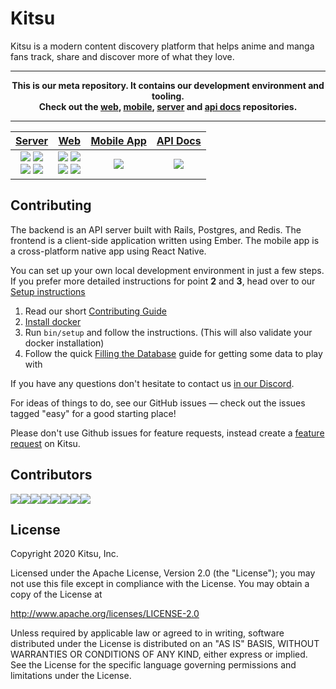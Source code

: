 # Kitsu

Kitsu is a modern content discovery platform that helps anime and manga fans track, share and discover more of what they love.

---
**<p align="center">This is our meta repository. It contains our development environment and tooling.<br />Check out the [web], [mobile], [server] and [api docs] repositories.</p>**

---

| [Server][server] | [Web][web] | [Mobile App][mobile] | [API Docs][api docs]
| :--------------: | :--------: | :------------------: | :------------------:
| ![][server-test] ![][server-api] <br> [![][server-codeclimate]][server-codeclimate-link] [![][server-crowdin]][server-crowdin-link] | ![][web-test] ![][web-deploy] <br> [![][web-codeclimate]][web-codeclimate-link] [![][web-crowdin]][web-crowdin-link] | [![][mobile-travis]][mobile-travis-link] | [![][api-deploy]][api-deploy-link]

[web]:https://github.com/hummingbird-me/kitsu-web
[server]:https://github.com/hummingbird-me/kitsu-server
[mobile]:https://github.com/hummingbird-me/kitsu-mobile
[api docs]:https://github.com/hummingbird-me/api-docs

[server-test]:https://github.com/hummingbird-me/kitsu-server/workflows/Kitsu%20Test%20Suite/badge.svg
[server-api]:https://github.com/hummingbird-me/kitsu-server/workflows/Kitsu%20API%20Deployment/badge.svg
[server-codeclimate]:https://badgen.net/codeclimate/maintainability/hummingbird-me/kitsu-server
[server-codeclimate-link]:https://codeclimate.com/github/hummingbird-me/kitsu-server
[server-crowdin]:https://badges.crowdin.net/kitsu-server/localized.svg
[server-crowdin-link]:https://crowdin.com/project/kitsu-server

[web-test]:https://github.com/hummingbird-me/kitsu-web/workflows/Kitsu%20Test%20Suite/badge.svg
[web-deploy]:https://github.com/hummingbird-me/kitsu-web/workflows/Kitsu%20Web%20Deployment/badge.svg
[web-codeclimate]:https://badgen.net/codeclimate/maintainability/hummingbird-me/kitsu-web
[web-codeclimate-link]:https://codeclimate.com/github/hummingbird-me/kitsu-web
[web-crowdin]:https://badges.crowdin.net/kitsu-web/localized.svg
[web-crowdin-link]:https://crowdin.com/project/kitsu-web

[mobile-travis]:https://badgen.net/travis/hummingbird-me/kitsu-mobile/develop
[mobile-travis-link]:https://travis-ci.org/hummingbird-me/kitsu-mobile

[api-deploy]:https://github.com/hummingbird-me/api-docs/workflows/GitHub%20Pages/badge.svg
[api-deploy-link]:https://hummingbird-me.github.io/api-docs/

## Contributing

The backend is an API server built with Rails, Postgres, and Redis. The frontend is a client-side application written using Ember.  The mobile app is a cross-platform native app using React Native.

You can set up your own local development environment in just a few steps.    
If you prefer more detailed instructions for point **2** and **3**, head over to our [Setup instructions](https://github.com/hummingbird-me/hummingbird/wiki/Setting-up-a-development-environment#docker-recommended)

1. Read our short [Contributing Guide](https://github.com/hummingbird-me/hummingbird/blob/the-future/CONTRIBUTING.md)
2. [Install docker](https://docs.docker.com/get-docker/)
3. Run `bin/setup` and follow the instructions. (This will also validate your docker installation)
4. Follow the quick [Filling the Database](https://github.com/hummingbird-me/hummingbird/wiki/Filling-the-Database#get-data-into-your-development-server) guide for getting some data to play with

If you have any questions don't hesitate to contact us [in our Discord](https://invite.gg/kitsu).

For ideas of things to do, see our GitHub issues — check out the issues tagged "easy" for a good starting place!

Please don't use Github issues for feature requests, instead create a [feature request](https://kitsu.io/feedback/feature-requests) on Kitsu.

## Contributors

[![](https://sourcerer.io/fame/wopian/hummingbird-me/kitsu-tools/images/0)](https://sourcerer.io/fame/wopian/hummingbird-me/kitsu-tools/links/0)[![](https://sourcerer.io/fame/wopian/hummingbird-me/kitsu-tools/images/1)](https://sourcerer.io/fame/wopian/hummingbird-me/kitsu-tools/links/1)[![](https://sourcerer.io/fame/wopian/hummingbird-me/kitsu-tools/images/2)](https://sourcerer.io/fame/wopian/hummingbird-me/kitsu-tools/links/2)[![](https://sourcerer.io/fame/wopian/hummingbird-me/kitsu-tools/images/3)](https://sourcerer.io/fame/wopian/hummingbird-me/kitsu-tools/links/3)[![](https://sourcerer.io/fame/wopian/hummingbird-me/kitsu-tools/images/4)](https://sourcerer.io/fame/wopian/hummingbird-me/kitsu-tools/links/4)[![](https://sourcerer.io/fame/wopian/hummingbird-me/kitsu-tools/images/5)](https://sourcerer.io/fame/wopian/hummingbird-me/kitsu-tools/links/5)[![](https://sourcerer.io/fame/wopian/hummingbird-me/kitsu-tools/images/6)](https://sourcerer.io/fame/wopian/hummingbird-me/kitsu-tools/links/6)[![](https://sourcerer.io/fame/wopian/hummingbird-me/kitsu-tools/images/7)](https://sourcerer.io/fame/wopian/hummingbird-me/kitsu-tools/links/7)

## License
Copyright 2020 Kitsu, Inc.

Licensed under the Apache License, Version 2.0 (the "License");
you may not use this file except in compliance with the License.
You may obtain a copy of the License at

   http://www.apache.org/licenses/LICENSE-2.0

Unless required by applicable law or agreed to in writing, software
distributed under the License is distributed on an "AS IS" BASIS,
WITHOUT WARRANTIES OR CONDITIONS OF ANY KIND, either express or implied.
See the License for the specific language governing permissions and
limitations under the License.
